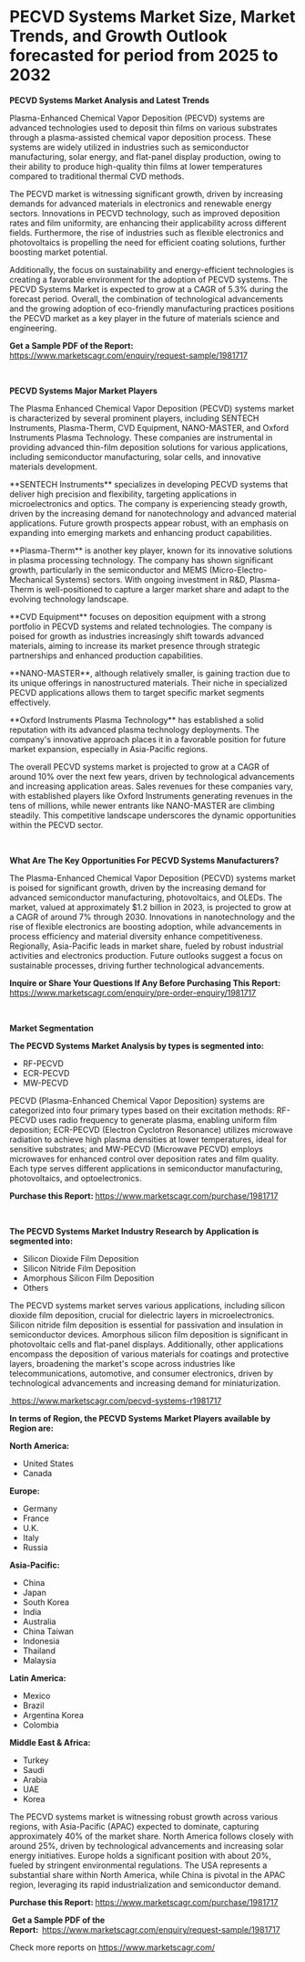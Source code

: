 <p><h1>PECVD Systems Market Size, Market Trends, and Growth Outlook forecasted for period from 2025 to 2032</h1></p><p><strong>PECVD Systems Market Analysis and Latest Trends</strong></p>
<p><p>Plasma-Enhanced Chemical Vapor Deposition (PECVD) systems are advanced technologies used to deposit thin films on various substrates through a plasma-assisted chemical vapor deposition process. These systems are widely utilized in industries such as semiconductor manufacturing, solar energy, and flat-panel display production, owing to their ability to produce high-quality thin films at lower temperatures compared to traditional thermal CVD methods.</p><p>The PECVD market is witnessing significant growth, driven by increasing demands for advanced materials in electronics and renewable energy sectors. Innovations in PECVD technology, such as improved deposition rates and film uniformity, are enhancing their applicability across different fields. Furthermore, the rise of industries such as flexible electronics and photovoltaics is propelling the need for efficient coating solutions, further boosting market potential.</p><p>Additionally, the focus on sustainability and energy-efficient technologies is creating a favorable environment for the adoption of PECVD systems. The PECVD Systems Market is expected to grow at a CAGR of 5.3% during the forecast period. Overall, the combination of technological advancements and the growing adoption of eco-friendly manufacturing practices positions the PECVD market as a key player in the future of materials science and engineering.</p></p>
<p><strong>Get a Sample PDF of the Report:&nbsp;</strong> <a href="https://www.marketscagr.com/enquiry/request-sample/1981717?utm_campaign=2467&utm_medium=2&utm_source=Github&utm_content=ia&utm_term=10042025&utm_id=pecvd-systems">https://www.marketscagr.com/enquiry/request-sample/1981717</a></p>
<p>&nbsp;</p>
<p><strong>PECVD Systems Major Market Players</strong></p>
<p><p>The Plasma Enhanced Chemical Vapor Deposition (PECVD) systems market is characterized by several prominent players, including SENTECH Instruments, Plasma-Therm, CVD Equipment, NANO-MASTER, and Oxford Instruments Plasma Technology. These companies are instrumental in providing advanced thin-film deposition solutions for various applications, including semiconductor manufacturing, solar cells, and innovative materials development.</p><p>**SENTECH Instruments** specializes in developing PECVD systems that deliver high precision and flexibility, targeting applications in microelectronics and optics. The company is experiencing steady growth, driven by the increasing demand for nanotechnology and advanced material applications. Future growth prospects appear robust, with an emphasis on expanding into emerging markets and enhancing product capabilities.</p><p>**Plasma-Therm** is another key player, known for its innovative solutions in plasma processing technology. The company has shown significant growth, particularly in the semiconductor and MEMS (Micro-Electro-Mechanical Systems) sectors. With ongoing investment in R&D, Plasma-Therm is well-positioned to capture a larger market share and adapt to the evolving technology landscape.</p><p>**CVD Equipment** focuses on deposition equipment with a strong portfolio in PECVD systems and related technologies. The company is poised for growth as industries increasingly shift towards advanced materials, aiming to increase its market presence through strategic partnerships and enhanced production capabilities.</p><p>**NANO-MASTER**, although relatively smaller, is gaining traction due to its unique offerings in nanostructured materials. Their niche in specialized PECVD applications allows them to target specific market segments effectively.</p><p>**Oxford Instruments Plasma Technology** has established a solid reputation with its advanced plasma technology deployments. The company's innovative approach places it in a favorable position for future market expansion, especially in Asia-Pacific regions.</p><p>The overall PECVD systems market is projected to grow at a CAGR of around 10% over the next few years, driven by technological advancements and increasing application areas. Sales revenues for these companies vary, with established players like Oxford Instruments generating revenues in the tens of millions, while newer entrants like NANO-MASTER are climbing steadily. This competitive landscape underscores the dynamic opportunities within the PECVD sector.</p></p>
<p>&nbsp;</p>
<p><strong>What Are The Key Opportunities For PECVD Systems Manufacturers?</strong></p>
<p><p>The Plasma-Enhanced Chemical Vapor Deposition (PECVD) systems market is poised for significant growth, driven by the increasing demand for advanced semiconductor manufacturing, photovoltaics, and OLEDs. The market, valued at approximately $1.2 billion in 2023, is projected to grow at a CAGR of around 7% through 2030. Innovations in nanotechnology and the rise of flexible electronics are boosting adoption, while advancements in process efficiency and material diversity enhance competitiveness. Regionally, Asia-Pacific leads in market share, fueled by robust industrial activities and electronics production. Future outlooks suggest a focus on sustainable processes, driving further technological advancements.</p></p>
<p><strong>Inquire or Share Your Questions If Any Before Purchasing This Report:</strong> <a href="https://www.marketscagr.com/enquiry/pre-order-enquiry/1981717?utm_campaign=2467&utm_medium=2&utm_source=Github&utm_content=ia&utm_term=10042025&utm_id=pecvd-systems">https://www.marketscagr.com/enquiry/pre-order-enquiry/1981717</a></p>
<p>&nbsp;</p>
<p><strong>Market Segmentation</strong></p>
<p><strong>The PECVD Systems Market Analysis by types is segmented into:</strong></p>
<p><ul><li>RF-PECVD</li><li>ECR-PECVD</li><li>MW-PECVD</li></ul></p>
<p><p>PECVD (Plasma-Enhanced Chemical Vapor Deposition) systems are categorized into four primary types based on their excitation methods: RF-PECVD uses radio frequency to generate plasma, enabling uniform film deposition; ECR-PECVD (Electron Cyclotron Resonance) utilizes microwave radiation to achieve high plasma densities at lower temperatures, ideal for sensitive substrates; and MW-PECVD (Microwave PECVD) employs microwaves for enhanced control over deposition rates and film quality. Each type serves different applications in semiconductor manufacturing, photovoltaics, and optoelectronics.</p></p>
<p><strong>Purchase this Report:&nbsp;</strong><a href="https://www.marketscagr.com/purchase/1981717?utm_campaign=2467&utm_medium=2&utm_source=Github&utm_content=ia&utm_term=10042025&utm_id=pecvd-systems">https://www.marketscagr.com/purchase/1981717</a></p>
<p>&nbsp;</p>
<p><strong>The PECVD Systems Market Industry Research by Application is segmented into:</strong></p>
<p><ul><li>Silicon Dioxide Film Deposition</li><li>Silicon Nitride Film Deposition</li><li>Amorphous Silicon Film Deposition</li><li>Others</li></ul></p>
<p><p>The PECVD systems market serves various applications, including silicon dioxide film deposition, crucial for dielectric layers in microelectronics. Silicon nitride film deposition is essential for passivation and insulation in semiconductor devices. Amorphous silicon film deposition is significant in photovoltaic cells and flat-panel displays. Additionally, other applications encompass the deposition of various materials for coatings and protective layers, broadening the market's scope across industries like telecommunications, automotive, and consumer electronics, driven by technological advancements and increasing demand for miniaturization.</p></p>
<p><a href="https://www.marketscagr.com/pecvd-systems-r1981717?utm_campaign=2467&utm_medium=2&utm_source=Github&utm_content=ia&utm_term=10042025&utm_id=pecvd-systems">&nbsp;https://www.marketscagr.com/pecvd-systems-r1981717</a></p>
<p><strong>In terms of Region, the PECVD Systems Market Players available by Region are:</strong></p>
<p>
    <p> <strong> North America: </strong>
        <ul>
            <li>United States</li>
            <li>Canada</li>
        </ul>
        </p> 
    <p> <strong> Europe: </strong>
        <ul>
            <li>Germany</li>
            <li>France</li>
            <li>U.K.</li>
            <li>Italy</li>
            <li>Russia</li>
        </ul>
        </p> 
    <p> <strong> Asia-Pacific: </strong>
        <ul>
            <li>China</li>
            <li>Japan</li>
            <li>South Korea</li>
            <li>India</li>
            <li>Australia</li>
            <li>China Taiwan</li>
            <li>Indonesia</li>
            <li>Thailand</li>
            <li>Malaysia</li>
        </ul>
        </p> 
    <p> <strong> Latin America: </strong>
        <ul>
            <li>Mexico</li>
            <li>Brazil</li>
            <li>Argentina Korea</li>
            <li>Colombia</li>
        </ul>
        </p> 
    <p> <strong> Middle East & Africa: </strong>
        <ul>
            <li>Turkey</li>
            <li>Saudi</li>
            <li>Arabia</li>
            <li>UAE</li>
            <li>Korea</li>
        </ul>
    </p>
    </p>
<p><p>The PECVD systems market is witnessing robust growth across various regions, with Asia-Pacific (APAC) expected to dominate, capturing approximately 40% of the market share. North America follows closely with around 25%, driven by technological advancements and increasing solar energy initiatives. Europe holds a significant position with about 20%, fueled by stringent environmental regulations. The USA represents a substantial share within North America, while China is pivotal in the APAC region, leveraging its rapid industrialization and semiconductor demand.</p></p>
<p><strong>Purchase this Report: </strong><a href="https://www.marketscagr.com/purchase/1981717?utm_campaign=2467&utm_medium=2&utm_source=Github&utm_content=ia&utm_term=10042025&utm_id=pecvd-systems">https://www.marketscagr.com/purchase/1981717</a></p>
<p>&nbsp;<strong>Get a Sample PDF of the Report:&nbsp;&nbsp;</strong><a href="https://www.marketscagr.com/enquiry/request-sample/1981717?utm_campaign=2467&utm_medium=2&utm_source=Github&utm_content=ia&utm_term=10042025&utm_id=pecvd-systems">https://www.marketscagr.com/enquiry/request-sample/1981717</a></p>
<p><strong></strong></p>
<p>Check more reports on <a href="https://www.marketscagr.com/?utm_campaign=2467&utm_medium=2&utm_source=Github&utm_content=ia&utm_term=10042025&utm_id=pecvd-systems">https://www.marketscagr.com/</a></p>